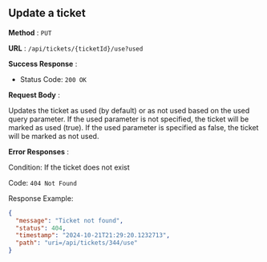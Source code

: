 ## Update a ticket

**Method** : `PUT`

**URL** : `/api/tickets/{ticketId}/use?used`

 **Success Response** :

- Status Code: `200 OK`

**Request Body** :

Updates the ticket as used (by default) or as not used based on the used query parameter. If the used parameter is not specified, the ticket will be marked as used (true).
If the used parameter is specified as false, the ticket will be marked as not used.

**Error Responses** :

Condition: If the ticket does not exist

Code: ```404 Not Found``` 

Response Example:

```json
{
  "message": "Ticket not found",
  "status": 404,
  "timestamp": "2024-10-21T21:29:20.1232713",
  "path": "uri=/api/tickets/344/use"
}
```

